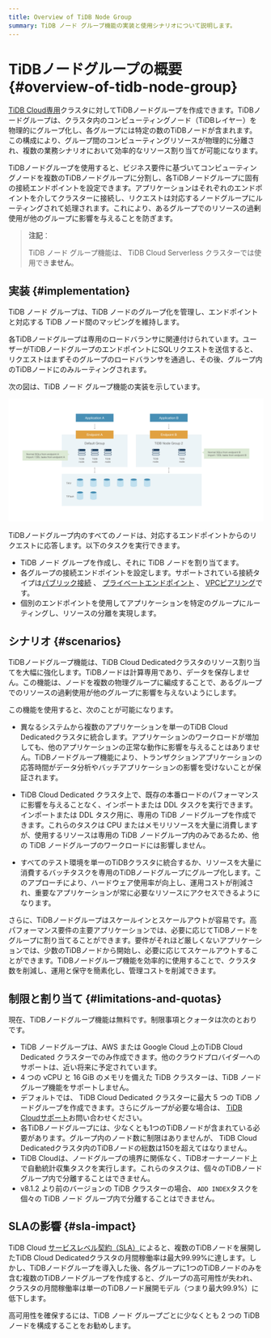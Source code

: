 ```yaml
---
title: Overview of TiDB Node Group 
summary: TiDB ノード グループ機能の実装と使用シナリオについて説明します。
---
```


# TiDBノードグループの概要 {#overview-of-tidb-node-group}

[TiDB Cloud専用](/tidb-cloud/select-cluster-tier.md#tidb-cloud-dedicated)クラスタに対してTiDBノードグループを作成できます。TiDBノードグループは、クラスタ内のコンピューティングノード（TiDBレイヤー）を物理的にグループ化し、各グループには特定の数のTiDBノードが含まれます。この構成により、グループ間のコンピューティングリソースが物理的に分離され、複数の業務シナリオにおいて効率的なリソース割り当てが可能になります。

TiDBノードグループを使用すると、ビジネス要件に基づいてコンピューティングノードを複数のTiDBノードグループに分割し、各TiDBノードグループに固有の接続エンドポイントを設定できます。アプリケーションはそれぞれのエンドポイントを介してクラスターに接続し、リクエストは対応するノードグループにルーティングされて処理されます。これにより、あるグループでのリソースの過剰使用が他のグループに影響を与えることを防ぎます。

> **注記**：
>
> TiDB ノード グループ機能は、 TiDB Cloud Serverless クラスターでは使用でき**ません**。

## 実装 {#implementation}

TiDB ノード グループは、TiDB ノードのグループ化を管理し、エンドポイントと対応する TiDB ノード間のマッピングを維持します。

各TiDBノードグループは専用のロードバランサに関連付けられています。ユーザーがTiDBノードグループのエンドポイントにSQLリクエストを送信すると、リクエストはまずそのグループのロードバランサを通過し、その後、グループ内のTiDBノードにのみルーティングされます。

次の図は、TiDB ノード グループ機能の実装を示しています。

![The implementation of the TiDB Node Group feature](/media/tidb-cloud/implementation-of-tidb-node-group.png)

TiDBノードグループ内のすべてのノードは、対応するエンドポイントからのリクエストに応答します。以下のタスクを実行できます。

-   TiDB ノード グループを作成し、それに TiDB ノードを割り当てます。
-   各グループの接続エンドポイントを設定します。サポートされている接続タイプは[パブリック接続](/tidb-cloud/tidb-node-group-management.md#connect-via-public-connection) 、 [プライベートエンドポイント](/tidb-cloud/tidb-node-group-management.md#connect-via-private-endpoint) 、 [VPCピアリング](/tidb-cloud/tidb-node-group-management.md#connect-via-vpc-peering)です。
-   個別のエンドポイントを使用してアプリケーションを特定のグループにルーティングし、リソースの分離を実現します。

## シナリオ {#scenarios}

TiDBノードグループ機能は、TiDB Cloud Dedicatedクラスタのリソース割り当てを大幅に強化します。TiDBノードは計算専用であり、データを保存しません。この機能は、ノードを複数の物理グループに編成することで、あるグループでのリソースの過剰使用が他のグループに影響を与えないようにします。

この機能を使用すると、次のことが可能になります。

-   異なるシステムから複数のアプリケーションを単一のTiDB Cloud Dedicatedクラスタに統合します。アプリケーションのワークロードが増加しても、他のアプリケーションの正常な動作に影響を与えることはありません。TiDBノードグループ機能により、トランザクションアプリケーションの応答時間がデータ分析やバッチアプリケーションの影響を受けないことが保証されます。

-   TiDB Cloud Dedicated クラスタ上で、既存の本番ロードのパフォーマンスに影響を与えることなく、インポートまたは DDL タスクを実行できます。インポートまたは DDL タスク用に、専用の TiDB ノードグループを作成できます。これらのタスクは CPU またはメモリリソースを大量に消費しますが、使用するリソースは専用の TiDB ノードグループ内のみであるため、他の TiDB ノードグループのワークロードには影響しません。

-   すべてのテスト環境を単一のTiDBクラスタに統合するか、リソースを大量に消費するバッチタスクを専用のTiDBノードグループにグループ化します。このアプローチにより、ハードウェア使用率が向上し、運用コストが削減され、重要なアプリケーションが常に必要なリソースにアクセスできるようになります。

さらに、TiDBノードグループはスケールインとスケールアウトが容易です。高パフォーマンス要件の主要アプリケーションでは、必要に応じてTiDBノードをグループに割り当てることができます。要件がそれほど厳しくないアプリケーションでは、少数のTiDBノードから開始し、必要に応じてスケールアウトすることができます。TiDBノードグループ機能を効率的に使用することで、クラスタ数を削減し、運用と保守を簡素化し、管理コストを削減できます。

## 制限と割り当て {#limitations-and-quotas}

現在、TiDBノードグループ機能は無料です。制限事項とクォータは次のとおりです。

-   TiDB ノードグループは、AWS または Google Cloud 上のTiDB Cloud Dedicated クラスターでのみ作成できます。他のクラウドプロバイダーへのサポートは、近い将来に予定されています。
-   4 つの vCPU と 16 GiB のメモリを備えた TiDB クラスターは、TiDB ノード グループ機能をサポートしません。
-   デフォルトでは、 TiDB Cloud Dedicated クラスターに最大 5 つの TiDB ノードグループを作成できます。さらにグループが必要な場合は、 [TiDB Cloudサポート](/tidb-cloud/tidb-cloud-support.md)お問い合わせください。
-   各TiDBノードグループには、少なくとも1つのTiDBノードが含まれている必要があります。グループ内のノード数に制限はありませんが、 TiDB Cloud Dedicatedクラスタ内のTiDBノードの総数は150を超えてはなりません。
-   TiDB Cloudは、ノードグループの境界に関係なく、TiDBオーナーノード上で自動統計収集タスクを実行します。これらのタスクは、個々のTiDBノードグループ内で分離することはできません。
-   v8.1.2 より前のバージョンの TiDB クラスターの場合、 `ADD INDEX`タスクを個々の TiDB ノード グループ内で分離することはできません。

## SLAの影響 {#sla-impact}

TiDB Cloud [サービスレベル契約（SLA）](https://www.pingcap.com/legal/service-level-agreement-for-tidb-cloud-services/)によると、複数のTiDBノードを展開したTiDB Cloud Dedicatedクラスタの月間稼働率は最大99.99%に達します。しかし、TiDBノードグループを導入した後、各グループに1つのTiDBノードのみを含む複数のTiDBノードグループを作成すると、グループの高可用性が失われ、クラスタの月間稼働率は単一のTiDBノード展開モデル（つまり最大99.9%）に低下します。

高可用性を確保するには、TiDB ノード グループごとに少なくとも 2 つの TiDB ノードを構成することをお勧めします。
